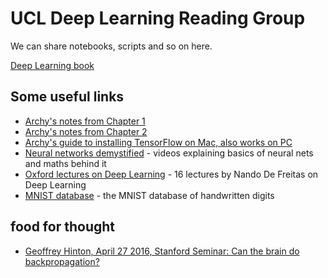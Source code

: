# UCL Deep Learning Reading Group
We can share notebooks, scripts and so on here. 

[Deep Learning book](http://www.deeplearningbook.org/)

## Some useful links
* [Archy's notes from Chapter 1](http://deberker.com/archy/?p=156)
* [Archy's notes from Chapter 2](http://deberker.com/archy/?p=184)
* [Archy's guide to installing TensorFlow on Mac, also works on PC](http://deberker.com/archy/?p=135)
* [Neural networks demystified](http://lumiverse.io/series/neural-networks-demystified) - videos explaining basics of neural nets and maths behind it
* [Oxford lectures on Deep Learning](https://www.youtube.com/playlist?list=PLE6Wd9FR--EfW8dtjAuPoTuPcqmOV53Fu) - 16 lectures by Nando De Freitas on Deep Learning
* [MNIST database](http://yann.lecun.com/exdb/mnist/) - the MNIST database of handwritten digits

## food for thought
* [Geoffrey Hinton, April 27 2016, Stanford Seminar: Can the brain do backpropagation?](https://www.youtube.com/watch?v=VIRCybGgHts)
